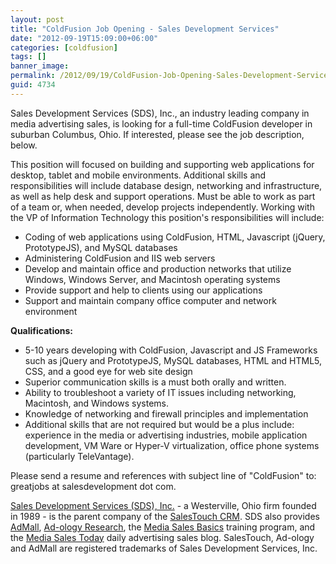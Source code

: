 ```yaml
---
layout: post
title: "ColdFusion Job Opening - Sales Development Services"
date: "2012-09-19T15:09:00+06:00"
categories: [coldfusion]
tags: []
banner_image: 
permalink: /2012/09/19/ColdFusion-Job-Opening-Sales-Development-Services
guid: 4734
---
```


<p>Sales Development Services (SDS), Inc., an industry leading company in media advertising sales, is looking for a full-time ColdFusion developer in suburban Columbus, Ohio.  If interested, please see the job description, below.</p>
<p>
This position will focused on building and supporting web applications for desktop, tablet and mobile environments.  Additional skills and responsibilities will include database design, networking and infrastructure, as well as help desk and support operations.  Must be able to work as part of a team or, when needed, develop projects independently.  Working with the VP of Information Technology this position's responsibilities will include:
<ul>
<li>Coding of web applications using ColdFusion, HTML, Javascript (jQuery, PrototypeJS), and MySQL databases</li>
<li>Administering ColdFusion and IIS web servers</li>
<li>Develop and maintain office and production networks that utilize Windows, Windows Server, and Macintosh operating systems</li>
<li>Provide support and help to clients using our applications</li>
<li>Support and maintain company office computer and network environment</li>
</ul>
</p>
<p>
<strong>Qualifications:</strong>
<ul>
<li>5-10 years developing with ColdFusion, Javascript and JS Frameworks such as jQuery and PrototypeJS, MySQL databases, HTML and HTML5, CSS, and a good eye for web site design</li>
<li>Superior communication skills is a must both orally and written.</li>
<li>Ability to troubleshoot a variety of IT issues including networking, Macintosh, and Windows systems.</li>
<li>Knowledge of networking and firewall principles and implementation</li>
<li>Additional skills that are not required but would be a plus include: experience in the media or advertising industries, mobile application development, VM Ware or Hyper-V virtualization, office phone systems (particularly TeleVantage).</li>
</ul>
</p>
<p>Please send a resume and references with subject line of "ColdFusion" to: greatjobs at salesdevelopment dot com.</p>
<p><a href="http://www.salesdevelopment.com">Sales Development Services (SDS), Inc.</a> - a Westerville, Ohio firm founded in 1989 - is the parent company of the <a href="http://www.salestouch.com">SalesTouch CRM</a>. SDS also provides <a href="http://www.admall.com">AdMall</a>, <a href="http://www.ad-ology.com">Ad-ology Research</a>, the <a href="http://www.mediasalesbasics.com">Media Sales Basics</a> training program, and the <a href="http://www.mediasalestoday.com">Media Sales Today</a> daily advertising sales blog. SalesTouch, Ad-ology and AdMall are registered trademarks of Sales Development Services, Inc.</p>